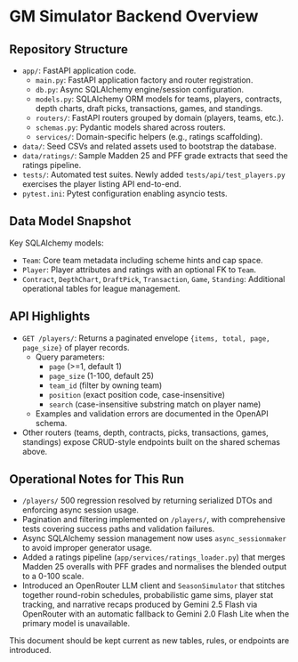 # GM Simulator Backend Overview

## Repository Structure

- `app/`: FastAPI application code.
  - `main.py`: FastAPI application factory and router registration.
  - `db.py`: Async SQLAlchemy engine/session configuration.
  - `models.py`: SQLAlchemy ORM models for teams, players, contracts, depth charts, draft picks, transactions, games, and standings.
  - `routers/`: FastAPI routers grouped by domain (players, teams, etc.).
  - `schemas.py`: Pydantic models shared across routers.
  - `services/`: Domain-specific helpers (e.g., ratings scaffolding).
- `data/`: Seed CSVs and related assets used to bootstrap the database.
- `data/ratings/`: Sample Madden 25 and PFF grade extracts that seed the ratings
  pipeline.
- `tests/`: Automated test suites. Newly added `tests/api/test_players.py` exercises the player listing API end-to-end.
- `pytest.ini`: Pytest configuration enabling asyncio tests.

## Data Model Snapshot

Key SQLAlchemy models:

- `Team`: Core team metadata including scheme hints and cap space.
- `Player`: Player attributes and ratings with an optional FK to `Team`.
- `Contract`, `DepthChart`, `DraftPick`, `Transaction`, `Game`, `Standing`: Additional operational tables for league management.

## API Highlights

- `GET /players/`: Returns a paginated envelope `{items, total, page, page_size}` of player records.
  - Query parameters:
    - `page` (>=1, default 1)
    - `page_size` (1-100, default 25)
    - `team_id` (filter by owning team)
    - `position` (exact position code, case-insensitive)
    - `search` (case-insensitive substring match on player name)
  - Examples and validation errors are documented in the OpenAPI schema.
- Other routers (teams, depth, contracts, picks, transactions, games, standings) expose CRUD-style endpoints built on the shared schemas above.

## Operational Notes for This Run

- `/players/` 500 regression resolved by returning serialized DTOs and enforcing async session usage.
- Pagination and filtering implemented on `/players/`, with comprehensive tests covering success paths and validation failures.
- Async SQLAlchemy session management now uses `async_sessionmaker` to avoid improper generator usage.
- Added a ratings pipeline (`app/services/ratings_loader.py`) that merges Madden 25
  overalls with PFF grades and normalises the blended output to a 0-100 scale.
- Introduced an OpenRouter LLM client and `SeasonSimulator` that stitches together
  round-robin schedules, probabilistic game sims, player stat tracking, and
  narrative recaps produced by Gemini 2.5 Flash via OpenRouter with an automatic
  fallback to Gemini 2.0 Flash Lite when the primary model is unavailable.

This document should be kept current as new tables, rules, or endpoints are introduced.
